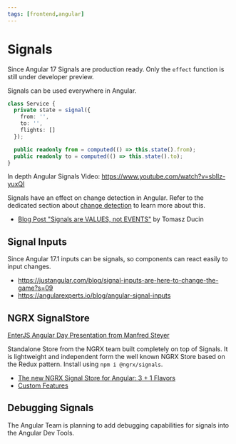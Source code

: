 ```yaml
---
tags: [frontend,angular]
---
```


# Signals

Since Angular 17 Signals are production ready. Only the `effect` function is still under developer preview.

Signals can be used everywhere in Angular. 

```ts
class Service {
  private state = signal({
    from: '',
    to: '',
    flights: []
  });

  public readonly from = computed(() => this.state().from);
  public readonly to = computed(() => this.state().to);
}
```

In depth Angular Signals Video: https://www.youtube.com/watch?v=sbIlz-yuxQI

Signals have an effect on change detection in Angular. Refer to the dedicated section about [change detection](change-detection) to learn more about this.

- [Blog Post "Signals are VALUES, not EVENTS"](https://dev.to/ducin/signals-are-values-not-events-10bn) by Tomasz Ducin

## Signal Inputs

Since Angular 17.1 inputs can be signals, so components can react easily to input changes.

- https://justangular.com/blog/signal-inputs-are-here-to-change-the-game?s=09
- https://angularexperts.io/blog/angular-signal-inputs

## NGRX SignalStore

[EnterJS Angular Day Presentation from Manfred Steyer](https://www.angulararchitects.io/en/presentations/angular-architectures-with-signals-5)

Standalone Store from the NGRX team built completely on top of Signals. It is lightweight and independent form the well known NGRX Store based on the Redux pattern.
Install using `npm i @ngrx/signals`.

- [The new NGRX Signal Store for Angular: 3 + 1 Flavors](https://www.angulararchitects.io/blog/the-new-ngrx-signal-store-for-angular-2-1-flavors/)
- [Custom Features](https://www.angulararchitects.io/blog/smarter-not-harder-simplifying-your-application-with-ngrx-signal-store-and-custom-features/)

## Debugging Signals

The Angular Team is planning to add debugging capabilities for signals into the Angular Dev Tools.
